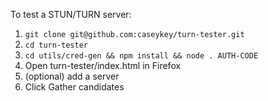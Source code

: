 To test a STUN/TURN server:
1. `git clone git@github.com:caseykey/turn-tester.git`
2. `cd turn-tester`
3. `cd utils/cred-gen && npm install && node . AUTH-CODE`
4. Open turn-tester/index.html in Firefox
5. (optional) add a server
6. Click Gather candidates

